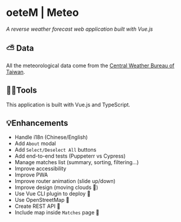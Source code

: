 # oeteM | Meteo

_A reverse weather forecast web application built with Vue.js_

## ⛅ Data

All the meteorological data come from the [Central Weather Bureau of Taiwan](https://www.cwb.gov.tw).

## 👨‍💻Tools

This application is built with Vue.js and TypeScript.

## 💡Enhancements

* Handle i18n (Chinese/English)
* Add `About` modal
* Add `Select/Deselect All` buttons
* Add end-to-end tests (Puppeterr vs Cypress)
* Manage matches list (summary, sorting, filtering...)
* Improve accessibility
* Improve PWA
* Improve router animation (slide up/down)
* Improve design (moving clouds 🤔)
* Use Vue CLI plugin to deploy 🤔
* Use OpenStreetMap 🤔
* Create REST API 🤔
* Include map inside `Matches` page 🤔
